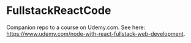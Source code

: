 # FullstackReactCode

Companion repo to a course on Udemy.com. See here: https://www.udemy.com/node-with-react-fullstack-web-development.
